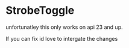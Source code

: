# StrobeToggle
unfortunatley this only works on api 23 and up.

If you can fix id love to intergate the changes
